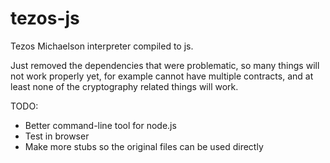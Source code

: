 # tezos-js
Tezos Michaelson interpreter compiled to js.

Just removed the dependencies that were problematic, so many things will not work properly yet,
for example cannot have multiple contracts, and at least none of the cryptography related things will work.

TODO:
 * Better command-line tool for node.js
 * Test in browser
 * Make more stubs so the original files can be used directly

